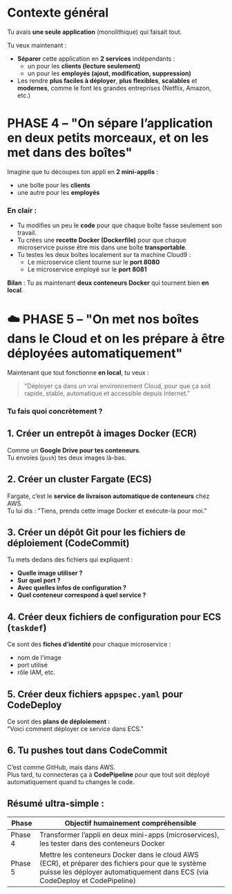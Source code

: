 # **Contexte général**

Tu avais **une seule application** (monolithique) qui faisait tout.

Tu veux maintenant :
- **Séparer** cette application en **2 services** indépendants :  
  - un pour les **clients (lecture seulement)**  
  - un pour les **employés (ajout, modification, suppression)**
- Les rendre **plus faciles à déployer**, **plus flexibles**, **scalables** et **modernes**, comme le font les grandes entreprises (Netflix, Amazon, etc.)


# PHASE 4 – "On sépare l’application en deux petits morceaux, et on les met dans des boîtes"

Imagine que tu découpes ton appli en **2 mini-applis** :  
- une boîte pour les **clients**  
- une autre pour les **employés**

### En clair :
- Tu modifies un peu le **code** pour que chaque boîte fasse seulement son travail.
- Tu crées une **recette Docker (Dockerfile)** pour que chaque microservice puisse être mis dans une boîte **transportable**.
- Tu testes les deux boîtes localement sur ta machine Cloud9 :
  - Le microservice client tourne sur le **port 8080**
  - Le microservice employé sur le **port 8081**

 **Bilan** : Tu as maintenant **deux conteneurs Docker** qui tournent bien **en local**.



# ☁️ PHASE 5 – "On met nos boîtes dans le Cloud et on les prépare à être déployées automatiquement"

Maintenant que tout fonctionne **en local**, tu veux :

> "Déployer ça dans un vrai environnement Cloud, pour que ça soit rapide, stable, automatique et accessible depuis Internet."

### Tu fais quoi concrètement ?

## 1. **Créer un entrepôt à images Docker (ECR)**  
Comme un **Google Drive pour tes conteneurs**.  
Tu envoies (`push`) tes deux images là-bas.

## 2. **Créer un cluster Fargate (ECS)**  
Fargate, c’est le **service de livraison automatique de conteneurs** chez AWS.  
Tu lui dis : "Tiens, prends cette image Docker et exécute-la pour moi."

## 3. **Créer un dépôt Git pour les fichiers de déploiement (CodeCommit)**  
Tu mets dedans des fichiers qui expliquent :
- **Quelle image utiliser ?**
- **Sur quel port ?**
- **Avec quelles infos de configuration ?**
- **Quel conteneur correspond à quel service ?**

## 4. **Créer deux fichiers de configuration pour ECS (`taskdef`)**  
Ce sont des **fiches d’identité** pour chaque microservice :
- nom de l'image
- port utilisé
- rôle IAM, etc.

## 5. **Créer deux fichiers `appspec.yaml` pour CodeDeploy**  
Ce sont des **plans de déploiement** :  
"Voici comment déployer ce service dans ECS."

## 6. **Tu pushes tout dans CodeCommit**  
C’est comme GitHub, mais dans AWS.  
Plus tard, tu connecteras ça à **CodePipeline** pour que tout soit déployé automatiquement quand tu changes le code.



##  Résumé ultra-simple :

| Phase | Objectif humainement compréhensible |
|-------|--------------------------------------|
| Phase 4 | Transformer l’appli en deux mini-apps (microservices), les tester dans des conteneurs Docker |
| Phase 5 | Mettre les conteneurs Docker dans le cloud AWS (ECR), et préparer des fichiers pour que le système puisse les déployer automatiquement dans ECS (via CodeDeploy et CodePipeline) |

